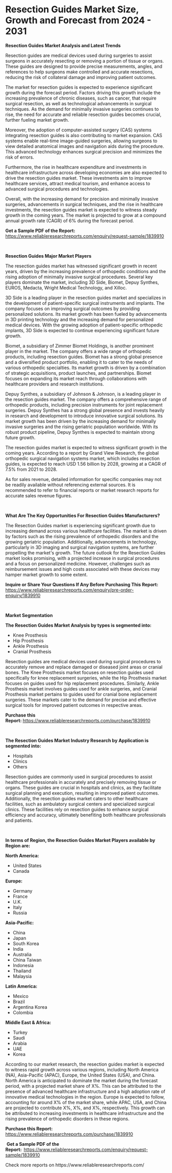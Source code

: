 <p><h1>Resection Guides Market Size, Growth and Forecast from 2024 - 2031</h1></p><p><strong>Resection Guides Market Analysis and Latest Trends</strong></p>
<p><p>Resection guides are medical devices used during surgeries to assist surgeons in accurately resecting or removing a portion of tissue or organs. These guides are designed to provide precise measurements, angles, and references to help surgeons make controlled and accurate resections, reducing the risk of collateral damage and improving patient outcomes.</p><p>The market for resection guides is expected to experience significant growth during the forecast period. Factors driving this growth include the increasing prevalence of chronic diseases, such as cancer, that require surgical resection, as well as technological advancements in surgical techniques. As the demand for minimally invasive surgeries continues to rise, the need for accurate and reliable resection guides becomes crucial, further fueling market growth.</p><p>Moreover, the adoption of computer-assisted surgery (CAS) systems integrating resection guides is also contributing to market expansion. CAS systems enable real-time image-guided surgeries, allowing surgeons to view detailed anatomical images and navigation aids during the procedure. This advanced technology enhances surgical precision and minimizes the risk of errors.</p><p>Furthermore, the rise in healthcare expenditure and investments in healthcare infrastructure across developing economies are also expected to drive the resection guides market. These investments aim to improve healthcare services, attract medical tourism, and enhance access to advanced surgical procedures and technologies.</p><p>Overall, with the increasing demand for precision and minimally invasive surgeries, advancements in surgical techniques, and the rise in healthcare investments, the resection guides market is expected to witness steady growth in the coming years. The market is projected to grow at a compound annual growth rate (CAGR) of 6% during the forecast period.</p></p>
<p><strong>Get a Sample PDF of the Report:&nbsp;</strong> <a href="https://www.reliableresearchreports.com/enquiry/request-sample/1839910">https://www.reliableresearchreports.com/enquiry/request-sample/1839910</a></p>
<p>&nbsp;</p>
<p><strong>Resection Guides Major Market Players</strong></p>
<p><p>The resection guides market has witnessed significant growth in recent years, driven by the increasing prevalence of orthopedic conditions and the rising adoption of minimally invasive surgical procedures. Several key players dominate the market, including 3D Side, Biomet, Depuy Synthes, EUROS, Medacta, Wright Medical Technology, and Xilloc.</p><p>3D Side is a leading player in the resection guides market and specializes in the development of patient-specific surgical instruments and implants. The company focuses on improving surgical outcomes by providing personalized solutions. Its market growth has been fueled by advancements in 3D printing technology and the increasing demand for personalized medical devices. With the growing adoption of patient-specific orthopedic implants, 3D Side is expected to continue experiencing significant future growth.</p><p>Biomet, a subsidiary of Zimmer Biomet Holdings, is another prominent player in the market. The company offers a wide range of orthopedic products, including resection guides. Biomet has a strong global presence and a diversified product portfolio, enabling it to cater to the needs of various orthopedic specialties. Its market growth is driven by a combination of strategic acquisitions, product launches, and partnerships. Biomet focuses on expanding its market reach through collaborations with healthcare providers and research institutions.</p><p>Depuy Synthes, a subsidiary of Johnson & Johnson, is a leading player in the resection guides market. The company offers a comprehensive range of orthopedic products, including precision instruments for joint replacement surgeries. Depuy Synthes has a strong global presence and invests heavily in research and development to introduce innovative surgical solutions. Its market growth has been driven by the increasing demand for minimally invasive surgeries and the rising geriatric population worldwide. With its robust product pipeline, Depuy Synthes is expected to maintain strong future growth.</p><p>The resection guides market is expected to witness significant growth in the coming years. According to a report by Grand View Research, the global orthopedic surgical navigation systems market, which includes resection guides, is expected to reach USD 1.56 billion by 2028, growing at a CAGR of 7.5% from 2021 to 2028.</p><p>As for sales revenue, detailed information for specific companies may not be readily available without referencing external sources. It is recommended to refer to financial reports or market research reports for accurate sales revenue figures.</p></p>
<p>&nbsp;</p>
<p><strong>What Are The Key Opportunities For Resection Guides Manufacturers?</strong></p>
<p><p>The Resection Guides market is experiencing significant growth due to increasing demand across various healthcare facilities. The market is driven by factors such as the rising prevalence of orthopedic disorders and the growing geriatric population. Additionally, advancements in technology, particularly in 3D imaging and surgical navigation systems, are further propelling the market's growth. The future outlook for the Resection Guides market looks promising, with a projected increase in surgical procedures and a focus on personalized medicine. However, challenges such as reimbursement issues and high costs associated with these devices may hamper market growth to some extent.</p></p>
<p><strong>Inquire or Share Your Questions If Any Before Purchasing This Report:</strong> <a href="https://www.reliableresearchreports.com/enquiry/pre-order-enquiry/1839910">https://www.reliableresearchreports.com/enquiry/pre-order-enquiry/1839910</a></p>
<p>&nbsp;</p>
<p><strong>Market Segmentation</strong></p>
<p><strong>The Resection Guides Market Analysis by types is segmented into:</strong></p>
<p><ul><li>Knee Prosthesis</li><li>Hip Prosthesis</li><li>Ankle Prosthesis</li><li>Cranial Prosthesis</li></ul></p>
<p><p>Resection guides are medical devices used during surgical procedures to accurately remove and replace damaged or diseased joint areas or cranial bones. The Knee Prosthesis market focuses on resection guides used specifically for knee replacement surgeries, while the Hip Prosthesis market focuses on guides used for hip replacement procedures. Similarly, Ankle Prosthesis market involves guides used for ankle surgeries, and Cranial Prosthesis market pertains to guides used for cranial bone replacement surgeries. These markets cater to the demand for precise and effective surgical tools for improved patient outcomes in respective areas.</p></p>
<p><strong>Purchase this Report:&nbsp;</strong><a href="https://www.reliableresearchreports.com/purchase/1839910">https://www.reliableresearchreports.com/purchase/1839910</a></p>
<p>&nbsp;</p>
<p><strong>The Resection Guides Market Industry Research by Application is segmented into:</strong></p>
<p><ul><li>Hospitals</li><li>Clinics</li><li>Others</li></ul></p>
<p><p>Resection guides are commonly used in surgical procedures to assist healthcare professionals in accurately and precisely removing tissue or organs. These guides are crucial in hospitals and clinics, as they facilitate surgical planning and execution, resulting in improved patient outcomes. Additionally, the resection guides market caters to other healthcare facilities, such as ambulatory surgical centers and specialized surgical clinics. These facilities rely on resection guides to enhance surgical efficiency and accuracy, ultimately benefiting both healthcare professionals and patients.</p></p>
<p>&nbsp;</p>
<p><strong>In terms of Region, the Resection Guides Market Players available by Region are:</strong></p>
<p>
    <p> <strong> North America: </strong>
        <ul>
            <li>United States</li>
            <li>Canada</li>
        </ul>
        </p> 
    <p> <strong> Europe: </strong>
        <ul>
            <li>Germany</li>
            <li>France</li>
            <li>U.K.</li>
            <li>Italy</li>
            <li>Russia</li>
        </ul>
        </p> 
    <p> <strong> Asia-Pacific: </strong>
        <ul>
            <li>China</li>
            <li>Japan</li>
            <li>South Korea</li>
            <li>India</li>
            <li>Australia</li>
            <li>China Taiwan</li>
            <li>Indonesia</li>
            <li>Thailand</li>
            <li>Malaysia</li>
        </ul>
        </p> 
    <p> <strong> Latin America: </strong>
        <ul>
            <li>Mexico</li>
            <li>Brazil</li>
            <li>Argentina Korea</li>
            <li>Colombia</li>
        </ul>
        </p> 
    <p> <strong> Middle East & Africa: </strong>
        <ul>
            <li>Turkey</li>
            <li>Saudi</li>
            <li>Arabia</li>
            <li>UAE</li>
            <li>Korea</li>
        </ul>
    </p>
    </p>
<p><p>According to our market research, the resection guides market is expected to witness rapid growth across various regions, including North America (NA), Asia-Pacific (APAC), Europe, the United States (USA), and China. North America is anticipated to dominate the market during the forecast period, with a projected market share of X%. This can be attributed to the presence of advanced healthcare infrastructure and a high adoption rate of innovative medical technologies in the region. Europe is expected to follow, accounting for around X% of the market share, while APAC, USA, and China are projected to contribute X%, X%, and X%, respectively. This growth can be attributed to increasing investments in healthcare infrastructure and the rising prevalence of orthopedic disorders in these regions.</p></p>
<p><strong>Purchase this Report: </strong><a href="https://www.reliableresearchreports.com/purchase/1839910">https://www.reliableresearchreports.com/purchase/1839910</a></p>
<p>&nbsp;<strong>Get a Sample PDF of the Report:&nbsp;&nbsp;</strong><a href="https://www.reliableresearchreports.com/enquiry/request-sample/1839910">https://www.reliableresearchreports.com/enquiry/request-sample/1839910</a></p>
<p><strong></strong></p>
<p>Check more reports on https://www.reliableresearchreports.com/</p>